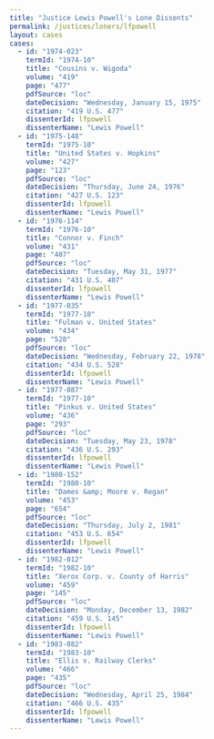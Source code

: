 ```yaml
---
title: "Justice Lewis Powell's Lone Dissents"
permalink: /justices/loners/lfpowell
layout: cases
cases:
  - id: "1974-023"
    termId: "1974-10"
    title: "Cousins v. Wigoda"
    volume: "419"
    page: "477"
    pdfSource: "loc"
    dateDecision: "Wednesday, January 15, 1975"
    citation: "419 U.S. 477"
    dissenterId: lfpowell
    dissenterName: "Lewis Powell"
  - id: "1975-148"
    termId: "1975-10"
    title: "United States v. Hopkins"
    volume: "427"
    page: "123"
    pdfSource: "loc"
    dateDecision: "Thursday, June 24, 1976"
    citation: "427 U.S. 123"
    dissenterId: lfpowell
    dissenterName: "Lewis Powell"
  - id: "1976-114"
    termId: "1976-10"
    title: "Connor v. Finch"
    volume: "431"
    page: "407"
    pdfSource: "loc"
    dateDecision: "Tuesday, May 31, 1977"
    citation: "431 U.S. 407"
    dissenterId: lfpowell
    dissenterName: "Lewis Powell"
  - id: "1977-035"
    termId: "1977-10"
    title: "Fulman v. United States"
    volume: "434"
    page: "528"
    pdfSource: "loc"
    dateDecision: "Wednesday, February 22, 1978"
    citation: "434 U.S. 528"
    dissenterId: lfpowell
    dissenterName: "Lewis Powell"
  - id: "1977-087"
    termId: "1977-10"
    title: "Pinkus v. United States"
    volume: "436"
    page: "293"
    pdfSource: "loc"
    dateDecision: "Tuesday, May 23, 1978"
    citation: "436 U.S. 293"
    dissenterId: lfpowell
    dissenterName: "Lewis Powell"
  - id: "1980-152"
    termId: "1980-10"
    title: "Dames &amp; Moore v. Regan"
    volume: "453"
    page: "654"
    pdfSource: "loc"
    dateDecision: "Thursday, July 2, 1981"
    citation: "453 U.S. 654"
    dissenterId: lfpowell
    dissenterName: "Lewis Powell"
  - id: "1982-012"
    termId: "1982-10"
    title: "Xerox Corp. v. County of Harris"
    volume: "459"
    page: "145"
    pdfSource: "loc"
    dateDecision: "Monday, December 13, 1982"
    citation: "459 U.S. 145"
    dissenterId: lfpowell
    dissenterName: "Lewis Powell"
  - id: "1983-082"
    termId: "1983-10"
    title: "Ellis v. Railway Clerks"
    volume: "466"
    page: "435"
    pdfSource: "loc"
    dateDecision: "Wednesday, April 25, 1984"
    citation: "466 U.S. 435"
    dissenterId: lfpowell
    dissenterName: "Lewis Powell"
---
```

